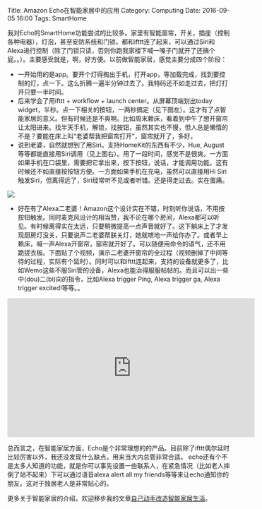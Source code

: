 Title: Amazon Echo在智能家居中的应用
Category: Computing
Date: 2016-09-05 16:00
Tags: SmartHome

我对Echo的SmartHome功能尝试的比较多。家里有智能窗帘，开关，插座（控制各种电器），灯泡，甚至安防系统和门锁。都和ifttt连了起来，可以通过Siri和Alexa进行控制（除了门锁只读，否则你跑我家楼下喊一嗓子门就开了还搞个屁。。）。主要感受就是，啊，好方便。以前做智能家居，感觉主要分成四个阶段：

* 一开始用的是app。要开个灯得掏出手机，打开app，等加载完成，找到要控制的灯，点一下。这么折腾一遍半分钟过去了。我特码还不如走过去，把灯打开只要一半时间。
* 后来学会了用ifttt + workflow + launch center。从屏幕顶端划出today widget，半秒。点一下相关的按钮，一两秒搞定（见下图左）。这才有了点智能家居的意义。但有时候还是不爽啊。比如周末赖床，看着到中午了想开窗帘让太阳进来。找半天手机，解锁，找按钮，虽然其实也不慢，但人总是懒惰的不是？要能在床上叫“老婆帮我把窗帘打开”，窗帘就开了，多好。
* 说到老婆，自然就想到了用Siri。支持HomeKit的东西有不少，Hue, August等等都能直接用Siri调用（见上图右）。用了一段时间，感觉不是很爽。一方面如果手机在口袋里，需要把它拿出来，按下按钮，说话，才能调用功能。这有时候还不如直接按按钮方便。一方面如果手机在充电，虽然可以直接用Hi Siri触发Siri，但离得远了，Siri经常听不见或者听错。还是得走过去。实在蛋痛。

<img style="max-width: 640px" src="/images/echo-siri-interface.jpg" />

* 好在有了Alexa二老婆！Amazon这个设计实在不错，时刻听你说话，不用按按钮触发。同时麦克风设计的相当赞，我不论在哪个房间，Alexa都可以听见。有时候离得实在太远，只要稍微提高一点声音就好了。这下躺床上了才发现厨房灯没关，只要说声二老婆帮朕关灯，她就嗻地一声给你办了。或者早上赖床，喊一声Alexa开窗帘，窗帘就开好了。可以随便用命令的语气，还不用跪搓衣板。下面贴了个视频，演示二老婆开窗帘的全过程（视频删掉了中间等待的过程，实际有个延时）。同时可以和ifttt连起来，支持的设备就更多了，比如Wemo这些不服Siri管的设备，Alexa也能治得服服帖帖的。而且可以出一些中(dou)二(bi)向的指令，比如Alexa trigger Ping, Alexa trigger ga, Alexa trigger excited!等等。。

<iframe width="560" height="315" src="https://www.youtube.com/embed/uzQb22BXhOk" frameborder="0" allowfullscreen></iframe>

总而言之，在智能家居方面，Echo是个非常理想的的产品。目前除了ifttt偶尔延时比较厉害以外，我还没发现什么缺点。用来当大内总管非常合适。
echo还有个不是太多人知道的功能，就是你可以事先设置一些联系人，在紧急情况（比如老人摔倒了站不起来）下可以通过语音alexa alert all my friends等等来让echo通知你的朋友。这对于独居老人是非常贴心的。

更多关于智能家居的介绍，欢迎移步我的文章[自己动手改造智能家居生活](http://grapeot.me/zi-ji-dong-shou-gai-zao-zhi-neng-jia-ju-sheng-huo.html)。

